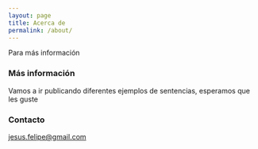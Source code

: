 ```yaml
---
layout: page
title: Acerca de
permalink: /about/
---
```


Para más información

### Más información

Vamos a ir publicando diferentes ejemplos de sentencias, esperamos que les guste

### Contacto

[jesus.felipe@gmail.com](mailto:jesus.felipe@gmail.com)
